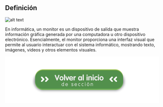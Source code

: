 ## Definición

![alt text](image.png)

En informática, un monitor es un dispositivo de salida que muestra información gráfica generada por una computadora u otro dispositivo electrónico. Esencialmente, el monitor proporciona una interfaz visual que permite al usuario interactuar con el sistema informático, mostrando texto, imágenes, videos y otros elementos visuales.


[![Volver al README](img/seccion.png)](README.md)

